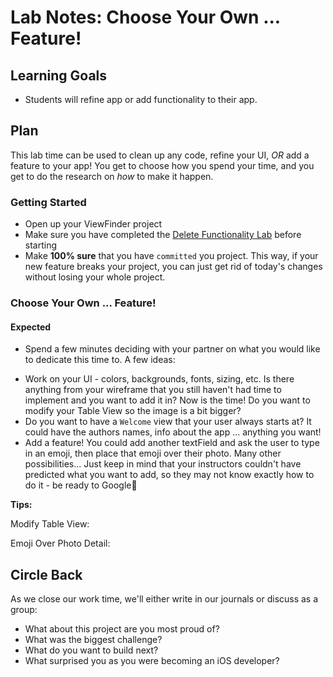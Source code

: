 # Lab Notes: Choose Your Own ... Feature!

## Learning Goals

* Students will refine app or add functionality to their app.


## Plan

This lab time can be used to clean up any code, refine your UI, _OR_ add a feature to your app! You get to choose how you spend your time, and you get to do the research on _how_ to make it happen.


### Getting Started

* Open up your ViewFinder project
* Make sure you have completed the [Delete Functionality Lab](https://github.com/turingschool-projects/kwk-level3-swift/blob/master/sessions/delete_functionality_lab.markdown) before starting
* Make **100% sure** that you have `committed` you project. This way, if your new feature breaks your project, you can just get rid of today's changes without losing your whole project.


### Choose Your Own ... Feature!

#### Expected

* Spend a few minutes deciding with your partner on what you would like to dedicate this time to. A few ideas:
- Work on your UI - colors, backgrounds, fonts, sizing, etc. Is there anything from your wireframe that you still haven't had time to implement and you want to add it in? Now is the time! Do you want to modify your Table View so the image is a bit bigger?
- Do you want to have a `Welcome` view that your user always starts at? It could have the authors names, info about the app ... anything you want!
- Add a feature! You could add another textField and ask the user to type in an emoji, then place that emoji over their photo. Many other possibilities... Just keep in mind that your instructors couldn't have predicted what you want to add, so they may not know exactly how to do it - be ready to Google💪

**Tips:**

Modify Table View:

Emoji Over Photo Detail:


## Circle Back

As we close our work time, we'll either write in our journals or discuss as a group:

- What about this project are you most proud of?
- What was the biggest challenge?
- What do you want to build next?
- What surprised you as you were becoming an iOS developer?
